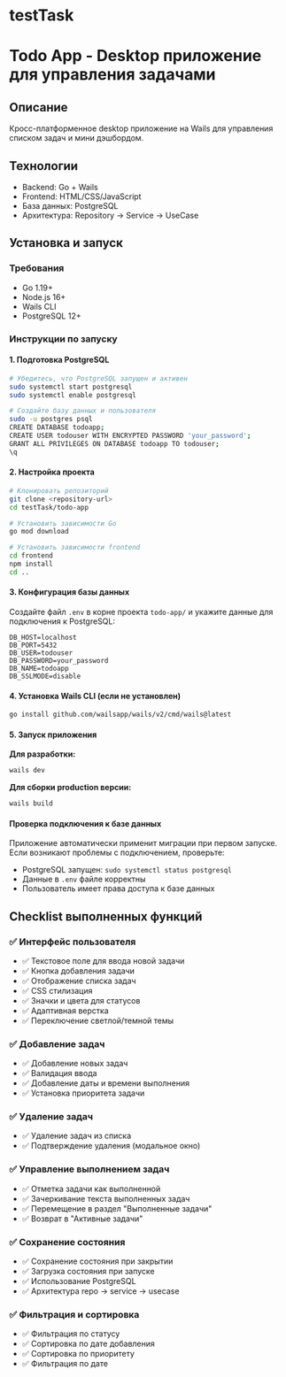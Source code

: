 # testTask

# Todo App - Desktop приложение для управления задачами

## Описание
Кросс-платформенное desktop приложение на Wails для управления списком задач и мини дэшбордом.

## Технологии
- Backend: Go + Wails
- Frontend: HTML/CSS/JavaScript
- База данных: PostgreSQL
- Архитектура: Repository → Service → UseCase

## Установка и запуск

### Требования
- Go 1.19+
- Node.js 16+
- Wails CLI
- PostgreSQL 12+

### Инструкции по запуску

#### 1. Подготовка PostgreSQL
```bash
# Убедитесь, что PostgreSQL запущен и активен
sudo systemctl start postgresql
sudo systemctl enable postgresql

# Создайте базу данных и пользователя
sudo -u postgres psql
CREATE DATABASE todoapp;
CREATE USER todouser WITH ENCRYPTED PASSWORD 'your_password';
GRANT ALL PRIVILEGES ON DATABASE todoapp TO todouser;
\q
```

#### 2. Настройка проекта
```bash
# Клонировать репозиторий
git clone <repository-url>
cd testTask/todo-app

# Установить зависимости Go
go mod download

# Установить зависимости frontend
cd frontend
npm install
cd ..
```

#### 3. Конфигурация базы данных
Создайте файл `.env` в корне проекта `todo-app/` и укажите данные для подключения к PostgreSQL:
```env
DB_HOST=localhost
DB_PORT=5432
DB_USER=todouser
DB_PASSWORD=your_password
DB_NAME=todoapp
DB_SSLMODE=disable
```

#### 4. Установка Wails CLI (если не установлен)
```bash
go install github.com/wailsapp/wails/v2/cmd/wails@latest
```

#### 5. Запуск приложения

**Для разработки:**
```bash
wails dev
```

**Для сборки production версии:**
```bash
wails build
```

#### Проверка подключения к базе данных
Приложение автоматически применит миграции при первом запуске. Если возникают проблемы с подключением, проверьте:
- PostgreSQL запущен: `sudo systemctl status postgresql`
- Данные в `.env` файле корректны
- Пользователь имеет права доступа к базе данных

## Checklist выполненных функций

### ✅ Интерфейс пользователя 
- ✅ Текстовое поле для ввода новой задачи
- ✅ Кнопка добавления задачи
- ✅ Отображение списка задач
- ✅ CSS стилизация
- ✅ Значки и цвета для статусов
- ✅ Адаптивная верстка
- ✅ Переключение светлой/темной темы

### ✅ Добавление задач 
- ✅ Добавление новых задач
- ✅ Валидация ввода
- ✅ Добавление даты и времени выполнения
- ✅ Установка приоритета задачи

### ✅ Удаление задач 
- ✅ Удаление задач из списка
- ✅ Подтверждение удаления (модальное окно)

### ✅ Управление выполнением задач 
- ✅ Отметка задачи как выполненной
- ✅ Зачеркивание текста выполненных задач
- ✅ Перемещение в раздел "Выполненные задачи"
- ✅ Возврат в "Активные задачи"

### ✅ Сохранение состояния 
- ✅ Сохранение состояния при закрытии
- ✅ Загрузка состояния при запуске
- ✅ Использование PostgreSQL
- ✅ Архитектура repo → service → usecase

### ✅ Фильтрация и сортировка 
- ✅ Фильтрация по статусу
- ✅ Сортировка по дате добавления
- ✅ Сортировка по приоритету
- ✅ Фильтрация по дате
